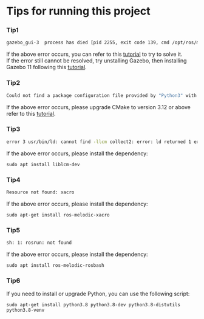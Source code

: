 # Tips for running this project

### Tip1
```bash
gazebo_gui-3  process has died [pid 2255, exit code 139, cmd /opt/ros/melodic/lib/gazebo_ros/gzclient __name:=gazebo_gui __log
```
If the above error occurs, you can refer to this [tutorial](https://blog.csdn.net/gls_nuaa/article/details/122142356) to try to solve it.  
If the error still cannot be resolved, try unstalling Gazebo, then installing Gazebo 11 following this [tutorial](https://zhuanlan.zhihu.com/p/526057704).

### Tip2
```bash
Could not find a package configuration file provided by "Python3" with any of the following names: Python3Config.cmake  python3-config.cmake
```
 If the above error occurs, please upgrade CMake to version 3.12 or above refer to this [tutorial](https://blog.csdn.net/qq_27350133/article/details/121994229).

### Tip3 
```bash
error 3 usr/bin/ld: cannot find -llcm collect2: error: ld returned 1 exit status
```
If the above error occurs, please install the dependency:
```
sudo apt install liblcm-dev
```

### Tip4
```bash
Resource not found: xacro
```
If the above error occurs, please install the dependency:
```
sudo apt-get install ros-melodic-xacro
```

### Tip5 
```bash
sh: 1: rosrun: not found
```
If the above error occurs, please install the dependency:
```
sudo apt install ros-melodic-rosbash
```
### Tip6
If you need to install or upgrade Python, you can use the following script:
```
sudo apt-get install python3.8 python3.8-dev python3.8-distutils python3.8-venv
```




